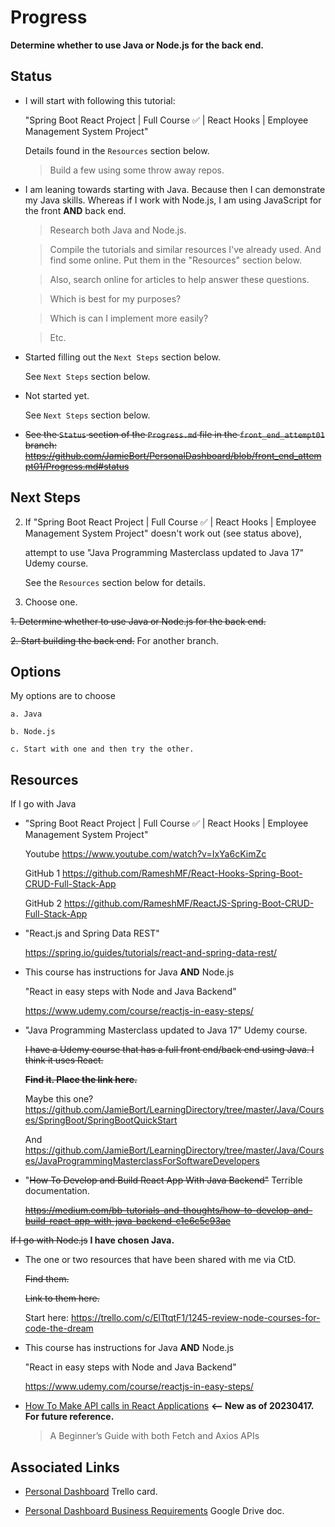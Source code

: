 # Progress

**Determine whether to use Java or Node.js for the back end.**

## Status

- I will start with following this tutorial:

  "Spring Boot React Project | Full Course ✅ | React Hooks | Employee Management System Project"

  Details found in the `Resources` section below.

  > Build a few using some throw away repos.

- I am leaning towards starting with Java. Because then I can demonstrate my Java skills. Whereas if I work with Node.js, I am using JavaScript for the front **AND** back end.

  > Research both Java and Node.js.

  > Compile the tutorials and similar resources I've already used. And find some online. Put them in the "Resources" section below.

  > Also, search online for articles to help answer these questions.

  > Which is best for my purposes?

  > Which is can I implement more easily?

  > Etc.

- Started filling out the `Next Steps` section below.

  See `Next Steps` section below.

- Not started yet.

  See `Next Steps` section below.

- ~~See the `Status` section of the `Progress.md` file in the `front_end_attempt01` branch:~~
  ~~https://github.com/JamieBort/PersonalDashboard/blob/front_end_attempt01/Progress.md#status~~

## Next Steps

2. If "Spring Boot React Project | Full Course ✅ | React Hooks | Employee Management System Project" doesn't work out (see status above),

   attempt to use "Java Programming Masterclass updated to Java 17" Udemy course.

   See the `Resources` section below for details.

3. Choose one.

~~1. Determine whether to use Java or Node.js for the back end.~~

~~2. Start building the back end.~~ For another branch.

## Options

My options are to choose

    a. Java

    b. Node.js

    c. Start with one and then try the other.

## Resources

If I go with Java

- "Spring Boot React Project | Full Course ✅ | React Hooks | Employee Management System Project"

  Youtube
  https://www.youtube.com/watch?v=IxYa6cKimZc

  GitHub 1
  https://github.com/RameshMF/React-Hooks-Spring-Boot-CRUD-Full-Stack-App

  GitHub 2
  https://github.com/RameshMF/ReactJS-Spring-Boot-CRUD-Full-Stack-App

- "React.js and Spring Data REST"

  https://spring.io/guides/tutorials/react-and-spring-data-rest/

- This course has instructions for Java **AND** Node.js

  "React in easy steps with Node and Java Backend"

  https://www.udemy.com/course/reactjs-in-easy-steps/

- "Java Programming Masterclass updated to Java 17" Udemy course.

  ~~I have a Udemy course that has a full front end/back end using Java. I think it uses React.~~

  ~~**Find it. Place the link here.**~~

  Maybe this one? https://github.com/JamieBort/LearningDirectory/tree/master/Java/Courses/SpringBoot/SpringBootQuickStart

  And https://github.com/JamieBort/LearningDirectory/tree/master/Java/Courses/JavaProgrammingMasterclassForSoftwareDevelopers

- "~~How To Develop and Build React App With Java Backend"~~ Terrible documentation.

  ~~https://medium.com/bb-tutorials-and-thoughts/how-to-develop-and-build-react-app-with-java-backend-c1e6c5c93ae~~

~~If I go with Node.js~~ **I have chosen Java.**

- The one or two resources that have been shared with me via CtD.

  ~~Find them.~~

  ~~Link to them here.~~

  Start here: https://trello.com/c/ElTtqtF1/1245-review-node-courses-for-code-the-dream

- This course has instructions for Java **AND** Node.js

  "React in easy steps with Node and Java Backend"

  https://www.udemy.com/course/reactjs-in-easy-steps/

- [How To Make API calls in React Applications](https://medium.com/bb-tutorials-and-thoughts/how-to-make-api-calls-in-react-applications-7758052bf69) **<-- New as of 20230417. For future reference.**
  > A Beginner’s Guide with both Fetch and Axios APIs

## Associated Links

- [Personal Dashboard](https://trello.com/c/XdNG65rY/154-personal-dashboard) Trello card.

- [Personal Dashboard Business Requirements](https://docs.google.com/document/d/1KQw0Kq4O_SCzxrQZaZg0MucxXqoEE0kOTe9mDmxpD2M/edit#) Google Drive doc.

